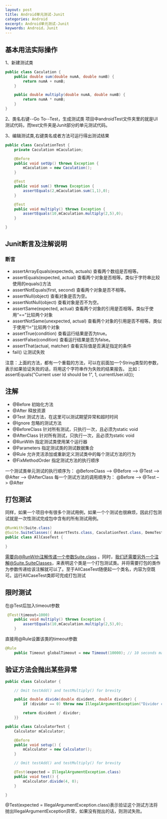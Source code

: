 ```yaml
---
layout: post
title: Android单元测试-Junit
categories: Android
excerpt: Android单元测试-Junit
keywords: Android，Junit
---
```

## 基本用法实际操作

1、新建测试类
```java
public class Caculation {
    public double sum(double numA, double numB) {
        return numA + numB;
    }

    public double multiply(double numA, double numB) {
        return numA * numB;
    }
}

```
2、类名右键--Go To--Test，生成测试类
项目中androidTest文件夹里的就是UI测试代码，而test文件夹是Junit部分的单元测试代码。

3、编辑测试类,右键类名或者方法可运行得出测试结果
```java
public class CaculationTest {
    private Caculation mCaculation;

    @Before
    public void setUp() throws Exception {
        mCaculation = new Caculation();
    }

    @Test
    public void sum() throws Exception {
        assertEquals(2,mCaculation.sum(1,1),0);
    }

    @Test
    public void multiply() throws Exception {
        assertEquals(10,mCaculation.multiply(2,5),0);
    }

}
```
## Junit断言及注解说明
### 断言
- assertArrayEquals(expecteds, actuals)	查看两个数组是否相等。
- assertEquals(expected, actual)	查看两个对象是否相等。类似于字符串比较使用的equals()方法
- assertNotEquals(first, second)	查看两个对象是否不相等。
- assertNull(object)	查看对象是否为空。
- assertNotNull(object)	查看对象是否不为空。
- assertSame(expected, actual)	查看两个对象的引用是否相等。类似于使用“==”比较两个对象
- assertNotSame(unexpected, actual)	查看两个对象的引用是否不相等。类似于使用“!=”比较两个对象
- assertTrue(condition)	查看运行结果是否为true。
- assertFalse(condition)	查看运行结果是否为false。
- assertThat(actual, matcher)	查看实际值是否满足指定的条件
- fail()	让测试失败

注意：上面的方法，都有一个重载的方法，可以在前面加一个String类型的参数，表示如果验证失败的话，将用这个字符串作为失败的结果报告。
比如：
assertEquals("Current user Id should be 1", 1, currentUser.id());
## 注解
- @Before	初始化方法
- @After	释放资源
- @Test	测试方法，在这里可以测试期望异常和超时时间
- @Ignore	忽略的测试方法
- @BeforeClass	针对所有测试，只执行一次，且必须为static void
- @AfterClass	针对所有测试，只执行一次，且必须为static void
- @RunWith	指定测试类使用某个运行器
- @Parameters	指定测试类的测试数据集合
- @Rule	允许灵活添加或重新定义测试类中的每个测试方法的行为
- @FixMethodOrder	指定测试方法的执行顺序

一个测试类单元测试的执行顺序为：
@BeforeClass –> @Before –> @Test –> @After –> @AfterClass
每一个测试方法的调用顺序为：
@Before –> @Test –> @After

## 打包测试
同样，如果一个项目中有很多个测试用例，如果一个个测试也很麻烦，因此打包测试就是一次性测试完成包中含有的所有测试用例。
```java
@RunWith(Suite.class)  
@Suite.SuiteClasses({ AssertTests.class, CaculationTest.class, DemoTest.class })  
public class AllCaseTest {  
  
}  
```
需要向@RunWith注解传递一个参数Suite.class 。同时，我们还需要另外一个注解@Suite.SuiteClasses，来表明这个类是一个打包测试类。并将需要打包的类作为参数传递给该注解就可以了。至于AllCaseTest随便起一个类名，内容为空既可。运行AllCaseTest类即可完成打包测试

## 限时测试
在@Test后加入timeout参数
```java
 @Test(timeout=1000)
    public void multiply() throws Exception {
        assertEquals(10,mCaculation.multiply(2,5),0);
    }
```
直接用@Rule设置该类的timeout参数
```java
@Rule
    public Timeout globalTimeout = new Timeout(10000); // 10 seconds max per method tested  

```
## 验证方法会抛出某些异常
```java
public class Calculator {

    // Omit testAdd() and testMultiply() for brevity

    public double divide(double divident, double dividor) {
        if (dividor == 0) throw new IllegalArgumentException("Dividor cannot be 0");

        return divident / dividor;
    }}
```

```java
public class CalculatorTest {
    Calculator mCalculator;

    @Before
    public void setup() {
        mCalculator = new Calculator();
    }

    // Omit testAdd() and testMultiply() for brevity

    @Test(expected = IllegalArgumentException.class)
    public void test() {
        mCalculator.divide(4, 0);
    }

}
```
@Test(expected = IllegalArgumentException.class)表示验证这个测试方法将抛出IllegalArgumentException异常，如果没有抛出的话，则测试失败。

